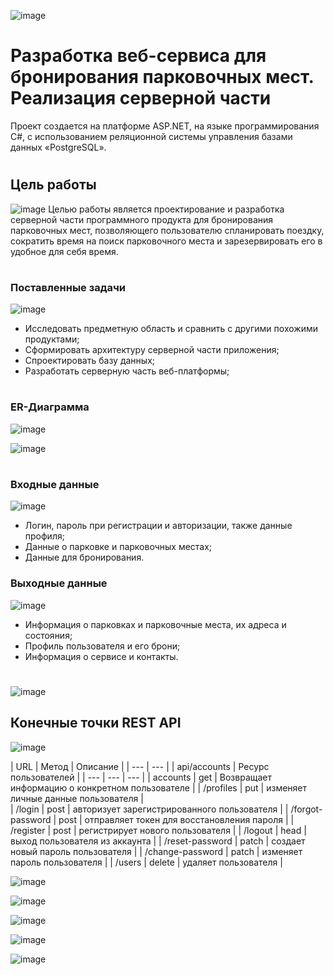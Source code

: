 ![image](https://github.com/maroze/academic_credentials/assets/91451262/7d3b3d1b-2451-4c98-b9bd-67cb74c1bb61)

# Разработка веб-сервиса для бронирования парковочных мест. Реализация серверной части
Проект создается на платформе ASP.NET, на языке программирования C#, с использованием реляционной системы управления базами данных «PostgreSQL». 
#
## Цель работы
![image](https://github.com/maroze/academic_credentials/assets/91451262/2f4b5bcf-f0d2-447b-8473-9b7dfa5e82a7)
Целью работы является проектирование и разработка серверной части программного продукта для бронирования парковочных мест, позволяющего пользователю спланировать поездку, сократить время на поиск парковочного места и зарезервировать его в удобное для себя время.
#
### Поставленные задачи
![image](https://github.com/maroze/academic_credentials/assets/91451262/2f4b5bcf-f0d2-447b-8473-9b7dfa5e82a7)
* Исследовать предметную область и сравнить с другими похожими продуктами;
* Сформировать архитектуру серверной части приложения;
* Спроектировать базу данных;
* Разработать серверную часть веб-платформы;
#
### ER-Диаграмма

![image](https://github.com/maroze/academic_credentials/assets/91451262/2f4b5bcf-f0d2-447b-8473-9b7dfa5e82a7)

![image](https://github.com/maroze/academic_credentials/assets/91451262/90f8ccc8-ea8d-42d1-896b-2bb21dbc4d70)
#
### Входные данные
![image](https://github.com/maroze/academic_credentials/assets/91451262/2f4b5bcf-f0d2-447b-8473-9b7dfa5e82a7)
* Логин, пароль при регистрации и авторизации, также данные профиля;
* Данные о парковке и парковочных местах;
* Данные для бронирования.

### Выходные данные
![image](https://github.com/maroze/academic_credentials/assets/91451262/2f4b5bcf-f0d2-447b-8473-9b7dfa5e82a7)
* Информация о парковках и парковочные места, их адреса и состояния;
* Профиль пользователя и его брони;
* Информация о сервисе и контакты.
#
![image](https://github.com/maroze/academic_credentials/assets/91451262/ceac3ce5-6dcc-4838-b3c7-c40cdc417af0)
## Конечные точки REST API

![image](https://github.com/maroze/academic_credentials/assets/91451262/e784cf01-e505-417d-b30d-8ebe8413e70a)

| URL | Метод | Описание |
| --- | --- |
| api/accounts | Ресурс пользователей |
| --- | --- | --- |
| accounts	| get	| Возвращает информацию о конкретном пользователе | 
| /profiles	| put	| изменяет личные данные пользователя |  
| /login	| post	| авторизует зарегистрированного пользователя | 
| /forgot-password	| post	| отправляет токен для восстановления пароля | 
| /register	| post	| регистрирует нового пользователя | 
| /logout	| head	| выход пользователя из аккаунта | 
| /reset-password	| patch	| создает новый пароль пользователя | 
| /change-password	| patch	| изменяет пароль пользователя | 
| /users	| delete	| удаляет пользователя | 


![image](https://github.com/maroze/academic_credentials/assets/91451262/02781174-ef93-4d39-a4b2-91b9e5623974)

![image](https://github.com/maroze/academic_credentials/assets/91451262/e784cf01-e505-417d-b30d-8ebe8413e70a)

![image](https://github.com/maroze/academic_credentials/assets/91451262/1f0cd9a8-79dd-4d2e-bf02-404ed81b7947)

![image](https://github.com/maroze/academic_credentials/assets/91451262/e784cf01-e505-417d-b30d-8ebe8413e70a)

![image](https://github.com/maroze/academic_credentials/assets/91451262/f18b50d7-21e9-48ae-8011-86ced3bc15bb)




